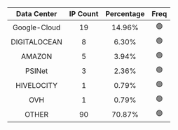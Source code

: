 | Data Center | IP Count | Percentage | Freq |
|:------------:|:--------:|:-----------:|:-----:|
| Google-Cloud | 19 | 14.96% | 🟢 |
| DIGITALOCEAN | 8 | 6.30% | 🟢 |
| AMAZON | 5 | 3.94% | 🟢 |
| PSINet | 3 | 2.36% | 🟢 |
| HIVELOCITY | 1 | 0.79% | 🟢 |
| OVH | 1 | 0.79% | 🟢 |
| OTHER | 90 | 70.87% | 🟢 |